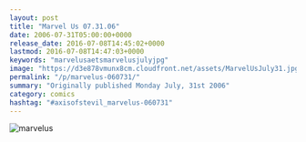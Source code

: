 ```yaml
---
layout: post
title: "Marvel Us 07.31.06"
date: 2006-07-31T05:00:00+0000
release_date: 2016-07-08T14:45:02+0000
lastmod: 2016-07-08T14:47:03+0000
keywords: "marvelusaetsmarvelusjulyjpg"
image: "https://d3e878vmunx8cm.cloudfront.net/assets/MarvelUsJuly31.jpg"
permalink: "/p/marvelus-060731/"
summary: "Originally published Monday July, 31st 2006"
category: comics
hashtag: "#axisofstevil_marvelus-060731"
---
```


![marvelus](https://d3e878vmunx8cm.cloudfront.net/assets/MarvelUsJuly31.jpg)
